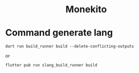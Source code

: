 <div align="center">
  <h1 align="center">Monekito</h1>
</div>

# Command generate lang
``` 
dart run build_runner build --delete-conflicting-outputs
```
or
``` 
flutter pub run slang_build_runner build
```